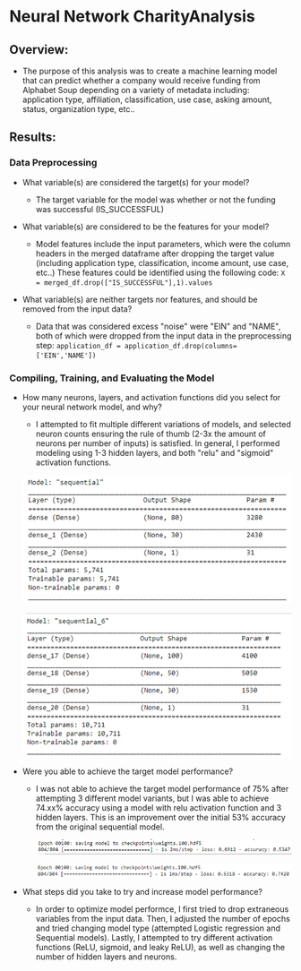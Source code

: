 # Neural Network CharityAnalysis

## Overview: 
- The purpose of this analysis was to create a machine learning model that can predict whether a company would receive funding from Alphabet Soup depending on a variety of metadata including: application type, affiliation, classification, use case, asking amount, status, organization type, etc..

## Results:
### Data Preprocessing
- What variable(s) are considered the target(s) for your model?
  - The target variable for the model was whether or not the funding was successful (IS_SUCCESSFUL)

- What variable(s) are considered to be the features for your model?
  - Model features include the input parameters, which were the column headers in the merged dataframe after dropping the target value (including application type, classification, income amount, use case, etc..) These features could be identified using the following code: `X = merged_df.drop(["IS_SUCCESSFUL"],1).values`

- What variable(s) are neither targets nor features, and should be removed from the input data?
  - Data that was considered excess "noise" were "EIN" and "NAME", both of which were dropped from the input data in the preprocessing step: `application_df = application_df.drop(columns=['EIN','NAME'])`

### Compiling, Training, and Evaluating the Model
- How many neurons, layers, and activation functions did you select for your neural network model, and why?
  - I attempted to fit multiple different variations of models, and selected neuron counts ensuring the  rule of thumb (2-3x the amount of neurons per number of inputs) is satisfied. In general, I performed modeling using 1-3 hidden layers, and both "relu" and "sigmoid" activation functions.
  
  ![ScreenShots](/Resources/sequential_model.PNG)
  
  ![ScreenShots](/Resources/sequential_model2.PNG)
  
- Were you able to achieve the target model performance?
  - I was not able to achieve the target model performance of 75% after attempting 3 different model variants, but I was able to achieve 74.xx% accuracy using a model with relu activation function and 3 hidden layers. This is an improvement over the initial 53% accuracy from the original sequential model.
  
    ![ScreenShots](/Resources/original_model.PNG)
  
    ![ScreenShots](/Resources/final_model3.PNG)
    
- What steps did you take to try and increase model performance?
  - In order to optimize model performce, I first tried to drop extraneous variables from the input data. Then, I adjusted the number of epochs and tried changing model type (attempted Logistic regression and Sequential models). Lastly, I attempted to try different activation functions (ReLU, sigmoid, and leaky ReLU), as well as changing the number of hidden layers and neurons. 
  
